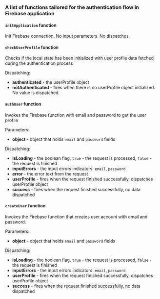 ### A list of functions tailored for the authentication flow in Firebase application

#### `initApplication` function

Init Firebase connection. No input parameters. No dispatches.

#### `checkUserProfile` function

  Checks if the local state has been initialized with user profile data fetched during the authentication process
  
  Dispatching:
 * **authenticated** - the userProfile object
 * **notAuthenticated** - fires when there is no userProfile object initialized. No value is dispatched.
 
#### `authUser` function

  Invokes the Firebase function with email and password to get the user profile

  Parameters:
 * **object** - object that holds `email` and `password` fields

  Dispatching:
 * **isLoading** - the boolean flag, `true` - the request is processed, `false` - the request is finished
 * **inputErrors** - the input errors indicators: `email`, `password`
 * **error** - the error text from the request
 * **userProfile** - fires when the request finished successfully, dispatches userProfile object
 * **success** - fires when the request finished successfully, no data dispatched

#### `createUser` function

  Invokes the Firebase function that creates user account with email and password.

  Parameters:
 * **object** - object that holds `email` and `password` fields

  Dispatching:
 * **isLoading** - the boolean flag, `true` - the request is processed, `false` - the request is finished
 * **inputErrors** - the input errors indicators: `email`, `password`
 * **userProfile** - fires when the request finished successfully, dispatches userProfile object
 * **success** - fires when the request finished successfully, no data dispatched
 
